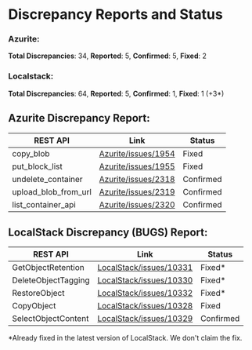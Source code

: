 # Discrepancy Reports and Status

### Azurite: 

**Total Discrepancies**: 34, **Reported**: 5, **Confirmed**: 5, **Fixed**: 2 

### Localstack: 

**Total Discrepancies**: 64, **Reported**: 5, **Confirmed**: 1, **Fixed**: 1 (+3*)  

## Azurite Discrepancy Report:

| REST API | Link | Status |
| -------- | -------- | -------- |
| copy_blob | [Azurite/issues/1954](https://github.com/Azure/Azurite/issues/1954) | Fixed |
| put_block_list | [Azurite/issues/1955](https://github.com/Azure/Azurite/issues/1955#issue-1697049378) | Fixed |
| undelete_container | [Azurite/issues/2318](https://github.com/Azure/Azurite/issues/2318) | Confirmed |
| upload_blob_from_url | [Azurite/issues/2319](https://github.com/Azure/Azurite/issues/2319)| Confirmed | 
| list_container_api | [Azurite/issues/2320](https://github.com/Azure/Azurite/issues/2320) | Confirmed | 

## LocalStack Discrepancy (BUGS) Report:

| REST API | Link | Status |
| -------- | -------- | -------- |
| GetObjectRetention |  [LocalStack/issues/10331](https://github.com/localstack/localstack/issues/10331)  | Fixed* |
| DeleteObjectTagging |  [LocalStack/issues/10330](https://github.com/localstack/localstack/issues/10330)  | Fixed* |
| RestoreObject |  [LocalStack/issues/10332](https://github.com/localstack/localstack/issues/10332)  | Fixed* |
| CopyObject |  [LocalStack/issues/10328](https://github.com/localstack/localstack/issues/10328)  | Fixed |
| SelectObjectContent |  [LocalStack/issues/10329](https://github.com/localstack/localstack/issues/10329)  | Confirmed |

*Already fixed in the latest version of LocalStack. We don't claim the fix.